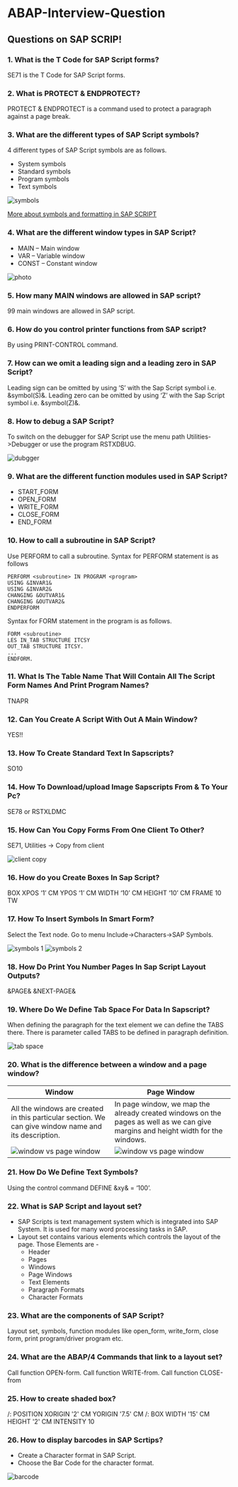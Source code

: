 # ABAP-Interview-Question

## Questions on SAP SCRIP!

### 1.  What is the T Code for SAP Script forms?
SE71 is the T Code for SAP Script forms.

### 2.	What is PROTECT & ENDPROTECT?
PROTECT & ENDPROTECT is a command used to protect a paragraph against a page break.

### 3.	What are the different types of SAP Script symbols?
4 different types of SAP Script symbols are as follows.
* System symbols
*	Standard symbols
*	Program symbols
*	Text symbols

![symbols](/images/type_of_symbols.png)

[More about symbols and formatting in SAP SCRIPT](https://www.samplecodeabap.com/sapscript-symbols-and-formatting-options/)

### 4.	What are the different window types in SAP Script?
*	MAIN – Main window
*	VAR – Variable window
*	CONST – Constant window

![photo](/images/script_window_types.png)

### 5.	How many MAIN windows are allowed in SAP script?
99 main windows are allowed in SAP script.

### 6.	How do you control printer functions from SAP script?
By using PRINT-CONTROL command.

### 7.	How can we omit a leading sign and a leading zero in SAP Script?
Leading sign can be omitted by using ‘S’ with the Sap Script symbol i.e. &symbol(S)&. Leading zero can be omitted by using ‘Z’ with the Sap Script symbol i.e. &symbol(Z)&.

### 8.	How to debug a SAP Script?
To switch on the debugger for SAP Script use the menu path Utilities->Debugger or use the program RSTXDBUG.

![dubgger](/images/script_debugger.png)

### 9.	What are the different function modules used in SAP Script?
*	START_FORM
*	OPEN_FORM
*	WRITE_FORM
*	CLOSE_FORM
*	END_FORM
 
### 10.	How to call a subroutine in SAP Script?
Use PERFORM to call a subroutine.
Syntax for PERFORM statement is as follows
```abap
PERFORM <subroutine> IN PROGRAM <program>
USING &INVAR1&
USING &INVAR2&
CHANGING &OUTVAR1&
CHANGING &OUTVAR2&
ENDPERFORM
```

Syntax for FORM statement in the program is as follows.
```abap
FORM <subroutine> 
LES IN_TAB STRUCTURE ITCSY
OUT_TAB STRUCTURE ITCSY.
...
ENDFORM.
```
### 11. What Is The Table Name That Will Contain All The Script Form Names And Print Program Names?
TNAPR

### 12. Can You Create A Script With Out A Main Window?
YES!!

### 13. How To Create Standard Text In Sapscripts?
SO10

### 14. How To Download/upload Image Sapscripts From & To Your Pc?
SE78 or RSTXLDMC

### 15. How Can You Copy Forms From One Client To Other?
SE71, Utilities -> Copy from client

![client copy](/images/script_copy_client.png)

### 16. How do you Create Boxes In Sap Script?
BOX XPOS ‘1’ CM YPOS ‘1’ CM WIDTH ‘10’ CM HEIGHT ‘10’ CM FRAME 10 TW

### 17. How To Insert Symbols In Smart Form?
Select the Text node.
Go to menu Include->Characters->SAP Symbols.

![symbols 1](/images/sap_symbols_1.png)
![symbols 2](/images/sap_symbols_2.png)

### 18. How Do Print You Number Pages In Sap Script Layout Outputs?
&PAGE&
&NEXT-PAGE&

### 19. Where Do We Define Tab Space For Data In Sapscript?
When defining the paragraph for the text element we can define the TABS there. 
There is parameter called TABS to be defined in paragraph definition.

![tab space](/images/tabs_space.png)

### 20. What is the difference between a window and a page window?
Window | Page Window
---- | ----
All the windows are created in this particular section. We can give window name and its description. | In page window, we map the already created windows on the pages as well as we can give margins and height width for the windows.
![window vs page window](/images/script_window.png) | ![window vs page window](/images/script_page_windows.png)

### 21. How Do We Define Text Symbols?
Using the control command DEFINE &xy& = ‘100’.

### 22. What is SAP Script and layout set?
* SAP Scripts is text management system which is integrated into SAP System. It is used for many word processing tasks in SAP.
* Layout set contains various elements which controls the layout of the page.
    Those Elements are -
    * Header
    * Pages
    * Windows
    * Page Windows
    * Text Elements
    * Paragraph Formats
    * Character Formats

### 23. What are the components of SAP Script?
Layout set, symbols, function modules like open_form, write_form, close form, print program/driver program etc.

### 24. What are the ABAP/4 Commands that link to a layout set?
Call function OPEN-form.
Call function WRITE-from.
Call function CLOSE-from

### 25. How to create shaded box?
/: POSITION XORIGIN '2' CM YORIGIN '7.5' CM 
/: BOX WIDTH '15' CM HEIGHT '2' CM INTENSITY 10

### 26. How to display barcodes in SAP Scrtips?
-   Create a Character format in SAP Script.
-   Choose the Bar Code for the character format.

![barcode](/images/script_barcode.png)
